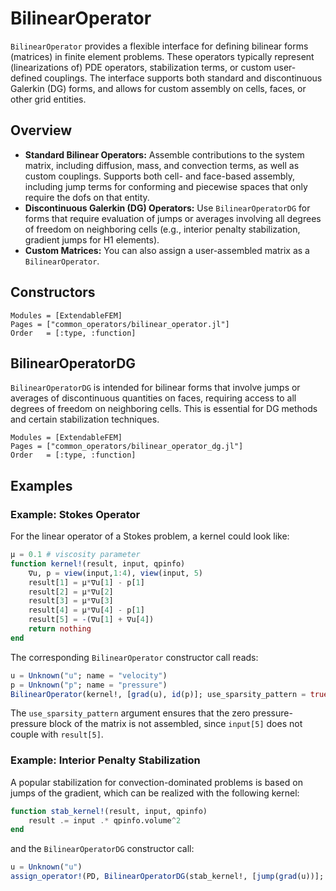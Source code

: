 # BilinearOperator

`BilinearOperator` provides a flexible interface for defining bilinear forms (matrices) in finite element problems. These operators typically represent (linearizations of) PDE operators, stabilization terms, or custom user-defined couplings. The interface supports both standard and discontinuous Galerkin (DG) forms, and allows for custom assembly on cells, faces, or other grid entities.

## Overview

- **Standard Bilinear Operators:** Assemble contributions to the system matrix, including diffusion, mass, and convection terms, as well as custom couplings. Supports both cell- and face-based assembly, including jump terms for conforming and piecewise spaces that only require the dofs on that entity.
- **Discontinuous Galerkin (DG) Operators:** Use `BilinearOperatorDG` for forms that require evaluation of jumps or averages involving all degrees of freedom on neighboring cells (e.g., interior penalty stabilization, gradient jumps for H1 elements).
- **Custom Matrices:** You can also assign a user-assembled matrix as a `BilinearOperator`.

## Constructors

```@autodocs
Modules = [ExtendableFEM]
Pages = ["common_operators/bilinear_operator.jl"]
Order   = [:type, :function]
```

## BilinearOperatorDG

`BilinearOperatorDG` is intended for bilinear forms that involve jumps or averages of discontinuous quantities on faces, requiring access to all degrees of freedom on neighboring cells. This is essential for DG methods and certain stabilization techniques.

```@autodocs
Modules = [ExtendableFEM]
Pages = ["common_operators/bilinear_operator_dg.jl"]
Order   = [:type, :function]
```

## Examples

### Example: Stokes Operator

For the linear operator of a Stokes problem, a kernel could look like:

```julia
μ = 0.1 # viscosity parameter
function kernel!(result, input, qpinfo)
    ∇u, p = view(input,1:4), view(input, 5)
    result[1] = μ*∇u[1] - p[1]
    result[2] = μ*∇u[2]
    result[3] = μ*∇u[3]
    result[4] = μ*∇u[4] - p[1]
    result[5] = -(∇u[1] + ∇u[4])
    return nothing
end
```

The corresponding `BilinearOperator` constructor call reads:

```julia
u = Unknown("u"; name = "velocity")
p = Unknown("p"; name = "pressure")
BilinearOperator(kernel!, [grad(u), id(p)]; use_sparsity_pattern = true)
```

The `use_sparsity_pattern` argument ensures that the zero pressure-pressure block of the matrix is not assembled, since `input[5]` does not couple with `result[5]`.

### Example: Interior Penalty Stabilization

A popular stabilization for convection-dominated problems is based on jumps of the gradient, which can be realized with the following kernel:

```julia
function stab_kernel!(result, input, qpinfo)
    result .= input .* qpinfo.volume^2
end
```

and the `BilinearOperatorDG` constructor call:

```julia
u = Unknown("u")
assign_operator!(PD, BilinearOperatorDG(stab_kernel!, [jump(grad(u))]; entities = ON_IFACES, factor = 0.01))
```
